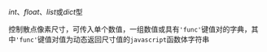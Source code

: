 *int*、*float*、*list*或*dict*型

  控制散点像素尺寸，可传入单个数值，一组数值或具有`'func'`键值对的字典，其中`'func'`键值对值为动态返回尺寸值的`javascript`函数体字符串
